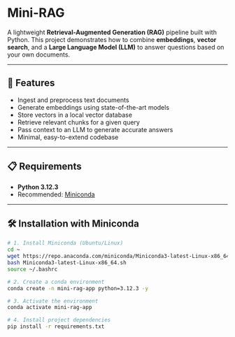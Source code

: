 # Mini-RAG

A lightweight **Retrieval-Augmented Generation (RAG)** pipeline built with Python.
This project demonstrates how to combine **embeddings**, **vector search**, and a **Large Language Model (LLM)** to answer questions based on your own documents.

---

## 🚀 Features
- Ingest and preprocess text documents
- Generate embeddings using state-of-the-art models
- Store vectors in a local vector database
- Retrieve relevant chunks for a given query
- Pass context to an LLM to generate accurate answers
- Minimal, easy-to-extend codebase

---

## 📋 Requirements
- **Python 3.12.3**
- Recommended: [Miniconda](https://docs.conda.io/en/latest/miniconda.html)

---

## 🛠 Installation with Miniconda

```bash
# 1. Install Miniconda (Ubuntu/Linux)
cd ~
wget https://repo.anaconda.com/miniconda/Miniconda3-latest-Linux-x86_64.sh
bash Miniconda3-latest-Linux-x86_64.sh
source ~/.bashrc

# 2. Create a conda environment
conda create -n mini-rag-app python=3.12.3 -y

# 3. Activate the environment
conda activate mini-rag-app

# 4. Install project dependencies
pip install -r requirements.txt
